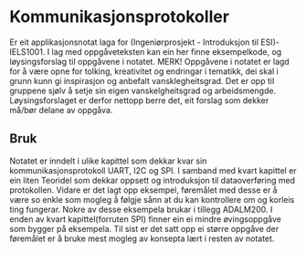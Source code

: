 # Kommunikasjonsprotokoller

Er eit applikasjonsnotat laga for (Ingeniørprosjekt - Introduksjon til ESI)-IELS1001. I lag med oppgåveteksten kan ein her finne eksempelkode, og løysingsforslag til oppgåvene i notatet. MERK! Oppgåvene i notatet er lagd for å være opne for tolking, kreativitet og endringar i tematikk, dei skal i grunn kunn gi inspirasjon og anbefalt vansklegheitsgrad. Det er opp til gruppene sjølv å setje sin eigen vanskelgheitsgrad og arbeidsmengde. Løysingsforslaget er derfor nettopp berre det, eit forslag som dekker må/bør delane av oppgåva.

## Bruk

Notatet er inndelt i ulike kapittel som dekkar kvar sin kommunikasjonsprotokoll UART, I2C og SPI. I samband med kvart kapittel er ein liten Teoridel som dekkar oppsett og introduksjon til dataoverføring med protokollen. Vidare er det lagt opp eksempel, føremålet med desse er å være so enkle som mogleg å følgje sånn at du kan kontrollere om og korleis ting fungerar. Nokre av desse eksempela brukar i tillegg ADALM200. I enden av kvart kapittel(forruten SPI) finner ein ei mindre øvingsoppgåve som bygger på eksempela.
Til sist er det satt opp ei større oppgåve der føremålet er å bruke mest mogleg av konsepta lært i resten av notatet.  

